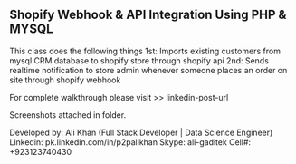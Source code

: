 Shopify Webhook & API Integration Using PHP & MYSQL
---------------------------------------------------

This class does the following things
1st: Imports existing customers from mysql CRM database to shopify store through shopify api
2nd: Sends realtime notification to store admin whenever someone places an order on site through shopify webhook

For complete walkthrough please visit >> linkedin-post-url

Screenshots attached in folder.	

Developed by: Ali Khan (Full Stack Developer | Data Science Engineer)
Linkedin: pk.linkedin.com/in/p2palikhan
Skype: ali-gaditek
Cell#: +923123740430 

